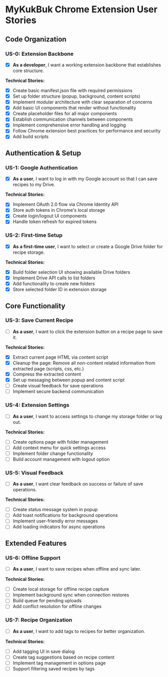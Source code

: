 # MyKukBuk Chrome Extension User Stories

## Code Organization

### US-0: Extension Backbone
- [x] **As a developer**, I want a working extension backbone that establishes core structure.

**Technical Stories:**
- [x] Create basic manifest.json file with required permissions
- [x] Set up folder structure (popup, background, content scripts)
- [x] Implement modular architecture with clear separation of concerns
- [x] Add basic UI components that render without functionality
- [x] Create placeholder files for all major components
- [x] Establish communication channels between components
- [x] Implement comprehensive error handling and logging
- [x] Follow Chrome extension best practices for performance and security
- [x] Add build scripts

## Authentication & Setup

### US-1: Google Authentication
- [x] **As a user**, I want to log in with my Google account so that I can save recipes to my Drive.

**Technical Stories:**
- [x] Implement OAuth 2.0 flow via Chrome Identity API
- [x] Store auth tokens in Chrome's local storage
- [x] Create login/logout UI components
- [x] Handle token refresh for expired tokens

### US-2: First-time Setup
- [x] **As a first-time user**, I want to select or create a Google Drive folder for recipe storage.

**Technical Stories:**
- [x] Build folder selection UI showing available Drive folders
- [x] Implement Drive API calls to list folders
- [x] Add functionality to create new folders
- [x] Store selected folder ID in extension storage

## Core Functionality

### US-3: Save Current Recipe
- [ ] **As a user**, I want to click the extension button on a recipe page to save it.

**Technical Stories:**
- [x] Extract current page HTML via content script
- [x] Cleanup the page: Remove all non-content related information from extracted page (scripts, css, etc.)
- [x] Compress the extracted content
- [x] Set up messaging between popup and content script
- [ ] Create visual feedback for save operations
- [ ] Implement secure backend communication

### US-4: Extension Settings
-[ ] **As a user**, I want to access settings to change my storage folder or log out.

**Technical Stories:**
- [ ] Create options page with folder management
- [ ] Add context menu for quick settings access
- [ ] Implement folder change functionality
- [ ] Build account management with logout option

### US-5: Visual Feedback
-[ ] **As a user**, I want clear feedback on success or failure of save operations.

**Technical Stories:**
- [ ] Create status message system in popup
- [ ] Add toast notifications for background operations
- [ ] Implement user-friendly error messages
- [ ] Add loading indicators for async operations

## Extended Features

### US-6: Offline Support
-[ ] **As a user**, I want to save recipes when offline and sync later.

**Technical Stories:**
- [ ] Create local storage for offline recipe capture
- [ ] Implement background sync when connection restores
- [ ] Build queue for pending uploads
- [ ] Add conflict resolution for offline changes

### US-7: Recipe Organization
-[ ] **As a user**, I want to add tags to recipes for better organization.

**Technical Stories:**
- [ ] Add tagging UI in save dialog
- [ ] Create tag suggestions based on recipe content
- [ ] Implement tag management in options page
- [ ] Support filtering saved recipes by tags
